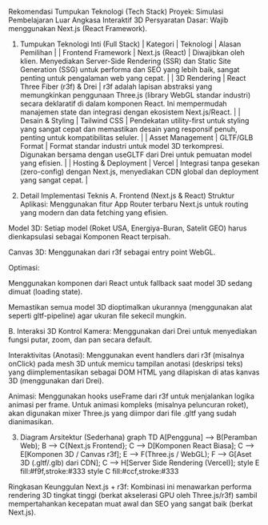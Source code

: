 Rekomendasi Tumpukan Teknologi (Tech Stack)
Proyek: Simulasi Pembelajaran Luar Angkasa Interaktif 3D
Persyaratan Dasar: Wajib menggunakan Next.js (React Framework).

1. Tumpukan Teknologi Inti (Full Stack)
| Kategori | Teknologi | Alasan Pemilihan |
| Frontend Framework | Next.js (React) | Diwajibkan oleh klien. Menyediakan Server-Side Rendering (SSR) dan Static Site Generation (SSG) untuk performa dan SEO yang lebih baik, sangat penting untuk pengalaman web yang cepat. |
| 3D Rendering | React Three Fiber (r3f) & Drei | r3f adalah lapisan abstraksi yang memungkinkan penggunaan Three.js (library WebGL standar industri) secara deklaratif di dalam komponen React. Ini mempermudah manajemen state dan integrasi dengan ekosistem Next.js/React. |
| Desain & Styling | Tailwind CSS | Pendekatan utility-first untuk styling yang sangat cepat dan memastikan desain yang responsif penuh, penting untuk kompatibilitas seluler. |
| Asset Management | GLTF/GLB Format | Format standar industri untuk model 3D terkompresi. Digunakan bersama dengan useGLTF dari Drei untuk pemuatan model yang efisien. |
| Hosting & Deployment | Vercel | Integrasi tanpa gesekan (zero-config) dengan Next.js, menyediakan CDN global dan deployment yang sangat cepat. |

2. Detail Implementasi Teknis
A. Frontend (Next.js & React)
Struktur Aplikasi: Menggunakan fitur App Router terbaru Next.js untuk routing yang modern dan data fetching yang efisien.

Model 3D: Setiap model (Roket USA, Energiya-Buran, Satelit GEO) harus dienkapsulasi sebagai Komponen React terpisah.

Canvas 3D: Menggunakan <Canvas> dari r3f sebagai entry point WebGL.

Optimasi:

Menggunakan komponen <Suspense> dari React untuk fallback saat model 3D sedang dimuat (loading state).

Memastikan semua model 3D dioptimalkan ukurannya (menggunakan alat seperti gltf-pipeline) agar ukuran file sekecil mungkin.

B. Interaksi 3D
Kontrol Kamera: Menggunakan <OrbitControls> dari Drei untuk menyediakan fungsi putar, zoom, dan pan secara default.

Interaktivitas (Anotasi): Menggunakan event handlers dari r3f (misalnya onClick) pada mesh 3D untuk memicu tampilan anotasi (deskripsi teks) yang diimplementasikan sebagai DOM HTML yang dilapiskan di atas kanvas 3D (menggunakan <Html> dari Drei).

Animasi: Menggunakan hooks useFrame dari r3f untuk menjalankan logika animasi per frame. Untuk animasi kompleks (misalnya peluncuran roket), akan digunakan mixer Three.js yang diimpor dari file .gltf yang sudah dianimasikan.

3. Diagram Arsitektur (Sederhana)
graph TD
    A[Pengguna] --> B(Peramban Web);
    B --> C{Next.js Frontend};
    C --> D[Komponen React Biasa];
    C --> E[Komponen 3D / Canvas r3f];
    E --> F(Three.js / WebGL);
    F --> G[Aset 3D (.gltf/.glb) dari CDN];
    C --> H[Server Side Rendering (Vercel)];
    style E fill:#f9f,stroke:#333
    style C fill:#ccf,stroke:#333


Ringkasan Keunggulan Next.js + r3f: Kombinasi ini menawarkan performa rendering 3D tingkat tinggi (berkat akselerasi GPU oleh Three.js/r3f) sambil mempertahankan kecepatan muat awal dan SEO yang sangat baik (berkat Next.js).